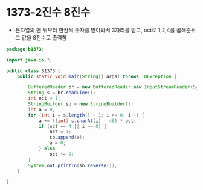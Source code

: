# 1373-2진수 8진수



- 문자열의 맨 뒤부터 한칸씩 숫자를 받아와서 3자리를 받고, oct로 1,2,4를 곱해준뒤 그 값을 8진수로 출력함



```java
package b1373;

import java.io.*;

public class B1373 {
	public static void main(String[] args) throws IOException {

		BufferedReader br = new BufferedReader(new InputStreamReader(System.in));
		String s = br.readLine();
		int oct = 1;
		StringBuilder sb = new StringBuilder();
		int a = 0;
		for (int i = s.length() - 1; i >= 0; i--) {
			a += ((int) s.charAt(i) - 48) * oct;
			if (oct == 4 || i == 0) {
				oct = 1;
				sb.append(a);
				a = 0;
			} else
				oct *= 2;
		}
		System.out.println(sb.reverse());
	}

}
```

